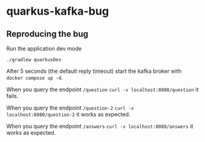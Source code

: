 # quarkus-kafka-bug

## Reproducing the bug

Run the application dev mode
```shell script
./gradlew quarkusDev
```

After 5 seconds (the default reply timeout) start the kafka broker with `docker compose up -d`.

When you query the endpoint `/question` `curl -v localhost:8080/question` it fails.

When you query the endpoint `/question-2` `curl -v localhost:8080/question-2` it works as expected.

When you query the endpoint `/answers` `curl -v localhost:8080/answers` it works as expected.


